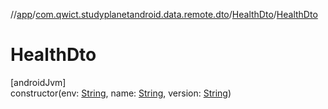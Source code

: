 //[app](../../../index.md)/[com.qwict.studyplanetandroid.data.remote.dto](../index.md)/[HealthDto](index.md)/[HealthDto](-health-dto.md)

# HealthDto

[androidJvm]\
constructor(env: [String](https://kotlinlang.org/api/latest/jvm/stdlib/kotlin/-string/index.html), name: [String](https://kotlinlang.org/api/latest/jvm/stdlib/kotlin/-string/index.html), version: [String](https://kotlinlang.org/api/latest/jvm/stdlib/kotlin/-string/index.html))
